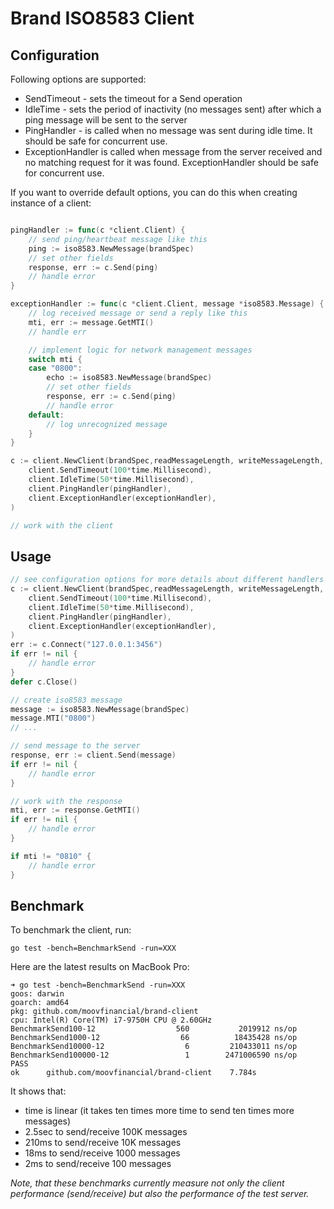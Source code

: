 # Brand ISO8583 Client

## Configuration

Following options are supported:

* SendTimeout - sets the timeout for a Send operation
* IdleTime - sets the period of inactivity (no messages sent) after which a ping message will be sent to the server
* PingHandler - is called when no message was sent during idle time. It should be safe for concurrent use.
* ExceptionHandler is called when message from the server received and no matching request for it was found. ExceptionHandler should be safe for concurrent use.

If you want to override default options, you can do this when creating instance of a client:

```go

pingHandler := func(c *client.Client) {
	// send ping/heartbeat message like this
	ping := iso8583.NewMessage(brandSpec)
	// set other fields
	response, err := c.Send(ping)
	// handle error
}

exceptionHandler := func(c *client.Client, message *iso8583.Message) {
	// log received message or send a reply like this
	mti, err := message.GetMTI()
	// handle err

	// implement logic for network management messages
	switch mti {
	case "0800":
		echo := iso8583.NewMessage(brandSpec)
		// set other fields
		response, err := c.Send(ping)
		// handle error
	default:
		// log unrecognized message
	}
}

c := client.NewClient(brandSpec,readMessageLength, writeMessageLength,
	client.SendTimeout(100*time.Millisecond),
	client.IdleTime(50*time.Millisecond),
	client.PingHandler(pingHandler),
	client.ExceptionHandler(exceptionHandler),
)

// work with the client
```



## Usage

```go
// see configuration options for more details about different handlers
c := client.NewClient(brandSpec,readMessageLength, writeMessageLength,
	client.SendTimeout(100*time.Millisecond),
	client.IdleTime(50*time.Millisecond),
	client.PingHandler(pingHandler),
	client.ExceptionHandler(exceptionHandler),
)
err := c.Connect("127.0.0.1:3456")
if err != nil {
	// handle error
}
defer c.Close()

// create iso8583 message
message := iso8583.NewMessage(brandSpec)
message.MTI("0800")
// ...

// send message to the server
response, err := client.Send(message)
if err != nil {
	// handle error
}

// work with the response
mti, err := response.GetMTI()
if err != nil {
	// handle error
}

if mti != "0810" {
	// handle error
}
```

## Benchmark

To benchmark the client, run:

```
go test -bench=BenchmarkSend -run=XXX
```

Here are the latest results on MacBook Pro:

```
➜ go test -bench=BenchmarkSend -run=XXX
goos: darwin
goarch: amd64
pkg: github.com/moovfinancial/brand-client
cpu: Intel(R) Core(TM) i7-9750H CPU @ 2.60GHz
BenchmarkSend100-12                  560           2019912 ns/op
BenchmarkSend1000-12                  66          18435428 ns/op
BenchmarkSend10000-12                  6         210433011 ns/op
BenchmarkSend100000-12                 1        2471006590 ns/op
PASS
ok      github.com/moovfinancial/brand-client    7.784s
```

It shows that:
* time is linear (it takes ten times more time to send ten times more messages)
* 2.5sec to send/receive 100K messages
* 210ms to send/receive 10K messages
* 18ms to send/receive 1000 messages
* 2ms to send/receive 100 messages

_Note, that these benchmarks currently measure not only the client performance
(send/receive) but also the performance of the test server._
